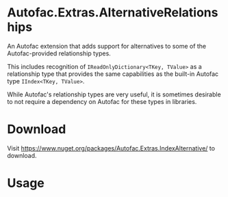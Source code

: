 Autofac.Extras.AlternativeRelationships
=======================
An Autofac extension that adds support for alternatives to some of the Autofac-provided relationship types.

This includes recognition of `IReadOnlyDictionary<TKey, TValue>` as a relationship type that provides the same
capabilities as the built-in Autofac type `IIndex<TKey, TValue>`. 

While Autofac's relationship types are very useful, it is sometimes desirable to not require a dependency 
on Autofac for these types in libraries.

Download
========
Visit https://www.nuget.org/packages/Autofac.Extras.IndexAlternative/ to download.

Usage
=====
